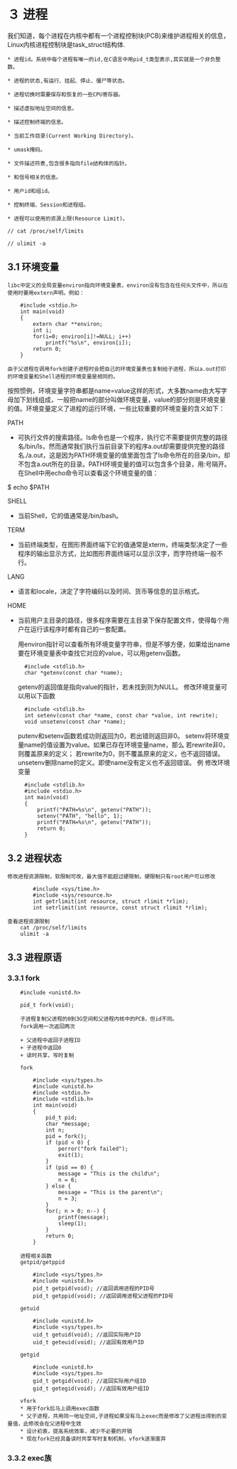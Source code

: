 # ３  进程

我们知道，每个进程在内核中都有一个进程控制块(PCB)来维护进程相关的信息，Linux内核进程控制块是task_struct结构体.

    * 进程id。系统中每个进程有唯一的id,在C语言中用pid_t类型表示,其实就是一个非负整数。

    * 进程的状态,有运行、挂起、停止、僵尸等状态。

    * 进程切换时需要保存和恢复的一些CPU寄存器。

    * 描述虚拟地址空间的信息。

    * 描述控制终端的信息。

    * 当前工作目录(Current Working Directory)。

    * umask掩码。

    * 文件描述符表,包含很多指向file结构体的指针。

    * 和信号相关的信息。

    * 用户id和组id。

    * 控制终端、Session和进程组。

    * 进程可以使用的资源上限(Resource Limit)。

    // cat /proc/self/limits
    
    // ulimit -a

## 3.1  环境变量

    libc中定义的全局变量environ指向环境变量表，environ没有包含在任何头文件中，所以在使用时要用extern声明。例如：

        #include <stdio.h>
        int main(void)
        {
            extern char **environ;
            int i;
            for(i=0; environ[i]!=NULL; i++)
                printf("%s\n", environ[i]);
            return 0;
        }
    
    由于父进程在调用fork创建子进程时会把自己的环境变量表也复制给子进程，所以a.out打印的环境变量和Shell进程的环境变量是相同的。
    
按照惯例，环境变量字符串都是name=value这样的形式，大多数name由大写字母加下划线组成，一般把name的部分叫做环境变量，value的部分则是环境变量的值。环境变量定义了进程的运行环境，一些比较重要的环境变量的含义如下：

PATH

* 可执行文件的搜索路径。ls命令也是一个程序，执行它不需要提供完整的路径名/bin/ls，然而通常我们执行当前目录下的程序a.out却需要提供完整的路径名./a.out，这是因为PATH环境变量的值里面包含了ls命令所在的目录/bin，却不包含a.out所在的目录。PATH环境变量的值可以包含多个目录，用:号隔开。在Shell中用echo命令可以查看这个环境变量的值：

$ echo $PATH

SHELL

* 当前Shell，它的值通常是/bin/bash。

TERM

* 当前终端类型，在图形界面终端下它的值通常是xterm，终端类型决定了一些程序的输出显示方式，比如图形界面终端可以显示汉字，而字符终端一般不行。

LANG

* 语言和locale，决定了字符编码以及时间、货币等信息的显示格式。

HOME
* 当前用户主目录的路径，很多程序需要在主目录下保存配置文件，使得每个用户在运行该程序时都有自己的一套配置。

    用environ指针可以查看所有环境变量字符串，但是不够方便，如果给出name要在环境变量表中查找它对应的value，可以用getenv函数。
    
        #include <stdlib.h>
        char *getenv(const char *name);
    
    getenv的返回值是指向value的指针，若未找到则为NULL。
    修改环境变量可以用以下函数
    
        #include <stdlib.h>
        int setenv(const char *name, const char *value, int rewrite);
        void unsetenv(const char *name);
    
    putenv和setenv函数若成功则返回为0，若出错则返回非0。
    setenv将环境变量name的值设置为value。如果已存在环境变量name，那么
    若rewrite非0，则覆盖原来的定义；
    若rewrite为0，则不覆盖原来的定义，也不返回错误。
    unsetenv删除name的定义。即使name没有定义也不返回错误。
    例 修改环境变量
    
        #include <stdlib.h>
        #include <stdio.h>
        int main(void)
        {
            printf("PATH=%s\n", getenv("PATH"));
            setenv("PATH", "hello", 1);
            printf("PATH=%s\n", getenv("PATH"));
            return 0;
        }
    
## 3.2  进程状态

    修改进程资源限制，软限制可改，最大值不能超过硬限制，硬限制只有root用户可以修改
```
        #include <sys/time.h>
        #include <sys/resource.h>
        int getrlimit(int resource, struct rlimit *rlim);
        int setrlimit(int resource, const struct rlimit *rlim);
```

    查看进程资源限制
        cat /proc/self/limits
        ulimit -a
        
##  3.3  进程原语

### 3.3.1  fork

        #include <unistd.h>
        
        pid_t fork(void);
        
        子进程复制父进程的0到3G空间和父进程内核中的PCB，但id不同。
        fork调用一次返回两次
        
        + 父进程中返回子进程ID
        + 子进程中返回0
        + 读时共享，写时复制

        fork
```
        #include <sys/types.h>
        #include <unistd.h>
        #include <stdio.h>
        #include <stdlib.h>
        int main(void)
        {
            pid_t pid;
            char *message;
            int n;
            pid = fork();
            if (pid < 0) {
                perror("fork failed");
                exit(1);
            }
            if (pid == 0) {
                message = "This is the child\n";
                n = 6;
            } else {
                message = "This is the parent\n";
                n = 3;
            }
            for(; n > 0; n--) {
                printf(message);
                sleep(1);
            }
            return 0;
        }
```

        进程相关函数
        getpid/getppid
        
            #include <sys/types.h>
            #include <unistd.h>
            pid_t getpid(void); //返回调用进程的PID号
            pid_t getppid(void); //返回调用进程父进程的PID号
        
        getuid
        
            #include <unistd.h>
            #include <sys/types.h>
            uid_t getuid(void); //返回实际用户ID
            uid_t geteuid(void); //返回有效用户ID

        getgid

            #include <unistd.h>
            #include <sys/types.h>
            gid_t getgid(void); //返回实际用户组ID
            gid_t getegid(void); //返回有效用户组ID

        vfork
        * 用于fork后马上调用exec函数
        * 父子进程，共用同一地址空间,子进程如果没有马上exec而是修改了父进程出得到的变量值，此修改会在父进程中生效
        * 设计初衷，提高系统效率，减少不必要的开销
        * 现在fork已经具备读时共享写时复制机制，vfork逐渐废弃

### 3.3.2  exec族
